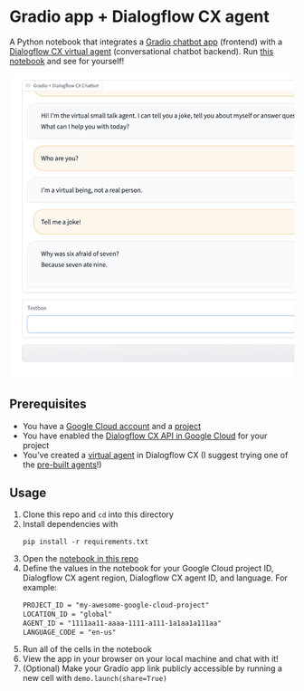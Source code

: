 # Gradio app + Dialogflow CX agent

A Python notebook that integrates a
[Gradio chatbot app](https://gradio.app/docs/#chatbot) (frontend) with a
[Dialogflow CX virtual agent](https://cloud.google.com/dialogflow/cx/docs)
(conversational chatbot backend). Run
[this notebook](https://github.com/koverholt/gradio-dialogflow-cx/blob/main/notebook/gradio-dialogflow.ipynb)
and see for yourself!

<img src="/images/chatbot.png" width="600px" alt="Screenshot of a Gradio app integrated with Dialogflow CX">

## Prerequisites

- You have a
  [Google Cloud account](https://console.cloud.google.com/getting-started) and a
  [project](https://cloud.google.com/resource-manager/docs/creating-managing-projects)
- You have enabled the
  [Dialogflow CX API in Google Cloud](https://cloud.google.com/dialogflow/cx/docs/quick/setup#api)
  for your project
- You've created a
  [virtual agent](https://cloud.google.com/dialogflow/cx/docs/quick/build-agent)
  in Dialogflow CX (I suggest trying one of the
  [pre-built agents](https://cloud.google.com/dialogflow/cx/docs/concept/agents-prebuilt)!)

## Usage

1. Clone this repo and `cd` into this directory
2. Install dependencies with
   ```
   pip install -r requirements.txt
   ```
3. Open the
   [notebook in this repo](https://github.com/koverholt/gradio-dialogflow-cx/blob/main/notebook/gradio-dialogflow.ipynb)
4. Define the values in the notebook for your Google Cloud project ID,
   Dialogflow CX agent region, Dialogflow CX agent ID, and language. For
   example:
   ```
   PROJECT_ID = "my-awesome-google-cloud-project"
   LOCATION_ID = "global"
   AGENT_ID = "1111aa11-aaaa-1111-a111-1a1aa1a111aa"
   LANGUAGE_CODE = "en-us"
   ```
5. Run all of the cells in the notebook
6. View the app in your browser on your local machine and chat with it!
7. (Optional) Make your Gradio app link publicly accessible by running a new
   cell with `demo.launch(share=True)`
